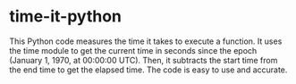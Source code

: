 # time-it-python
This Python code measures the time it takes to execute a function. It uses the time module to get the current time in seconds since the epoch (January 1, 1970, at 00:00:00 UTC). Then, it subtracts the start time from the end time to get the elapsed time. The code is easy to use and accurate.

